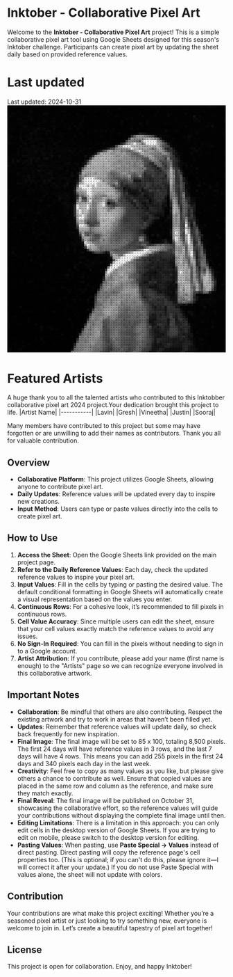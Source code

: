 # Inktober - Collaborative Pixel Art

Welcome to the **Inktober - Collaborative Pixel Art** project! This is a simple collaborative pixel art tool using Google Sheets designed for this season's Inktober challenge. Participants can create pixel art by updating the sheet daily based on provided reference values.

# Last updated

Last updated: 2024-10-31
![Day Image](../Progress/Day31.jpg)  

# Featured Artists

A huge thank you to all the talented artists who contributed to this Inktobber collaborative pixel art 2024 project.Your dedication brought this project to life.
|Artist Name|
|-----------|
|Lavin|
|Gresh|
|Vineetha|
|Justin|
|Sooraj|

Many members have contributed to this project but some may have forgotten or are unwilling to add their names as contributors.
Thank you all for valuable contribution.

## Overview

- **Collaborative Platform**: This project utilizes Google Sheets, allowing anyone to contribute pixel art.
- **Daily Updates**: Reference values will be updated every day to inspire new creations.
- **Input Method**: Users can type or paste values directly into the cells to create pixel art.

## How to Use

1. **Access the Sheet**: Open the Google Sheets link provided on the main project page.
2. **Refer to the Daily Reference Values**: Each day, check the updated reference values to inspire your pixel art.
3. **Input Values**: Fill in the cells by typing or pasting the desired value. The default conditional formatting in Google Sheets will automatically create a visual representation based on the values you enter.
4. **Continuous Rows**: For a cohesive look, it’s recommended to fill pixels in continuous rows.
5. **Cell Value Accuracy**: Since multiple users can edit the sheet, ensure that your cell values exactly match the reference values to avoid any issues.
6. **No Sign-In Required**: You can fill in the pixels without needing to sign in to a Google account.
7. **Artist Attribution**: If you contribute, please add your name (first name is enough) to the "Artists" page so we can recognize everyone involved in this collaborative artwork.

## Important Notes

- **Collaboration**: Be mindful that others are also contributing. Respect the existing artwork and try to work in areas that haven’t been filled yet.
- **Updates**: Remember that reference values will update daily, so check back frequently for new inspiration.
- **Final Image**: The final image will be set to 85 x 100, totaling 8,500 pixels. The first 24 days will have reference values in 3 rows, and the last 7 days will have 4 rows. This means you can add 255 pixels in the first 24 days and 340 pixels each day in the last week.
- **Creativity**: Feel free to copy as many values as you like, but please give others a chance to contribute as well. Ensure that copied values are placed in the same row and column as the reference, and make sure they match exactly.
- **Final Reveal**: The final image will be published on October 31, showcasing the collaborative effort, so the reference values will guide your contributions without displaying the complete final image until then.
- **Editing Limitations**: There is a limitation in this approach: you can only edit cells in the desktop version of Google Sheets. If you are trying to edit on mobile, please switch to the desktop version for editing. 
- **Pasting Values**: When pasting, use **Paste Special -> Values** instead of direct pasting. Direct pasting will copy the reference page's cell properties too. (This is optional; if you can't do this, please ignore it—I will correct it after your update.) If you do not use Paste Special with values alone, the sheet will not update with colors.

## Contribution

Your contributions are what make this project exciting! Whether you’re a seasoned pixel artist or just looking to try something new, everyone is welcome to join in. Let’s create a beautiful tapestry of pixel art together!

## License

This project is open for collaboration. Enjoy, and happy Inktober!
